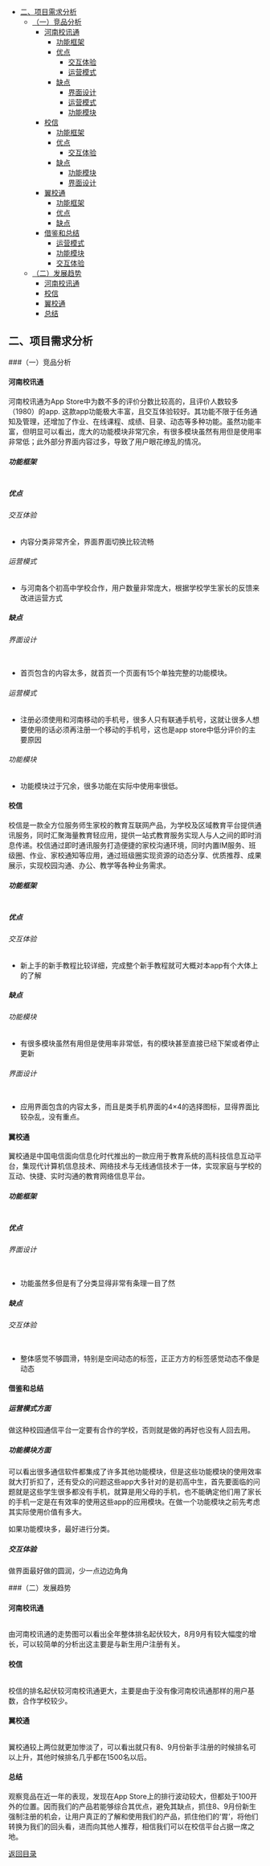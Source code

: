 - [二、项目需求分析](#op1)
	- [（一）竞品分析](#op11)
		- [河南校讯通](#op111)
			- [功能框架](#op1111)
			- [优点](#op1112)
				- [交互体验](#op11121)
				- [运营模式](#op11122)
			- [缺点](#op1113)
				- [界面设计](#op11131)
				- [运营模式](#op11132)
				- [功能模块](#op11133)
		- [校信](#op112)
			- [功能框架](#op1121)
			- [优点](#op1122)
				- [交互体验](#op11221)
			- [缺点](#op1123)
				- [功能模块](#op11231)
				- [界面设计](#op11232)
		- [翼校通](#op113)
			- [功能框架](#op1131)
			- [优点](#op1132)
			- [缺点](#op1133)
		- [借鉴和总结](#op114)
			- [运营模式](#op1141)
			- [功能模块](#op1142)
			- [交互体验](#op1143)
	- [（二）发展趋势](#op12)
		- [河南校讯通](#op121)
		- [校信](#op122)
		- [翼校通](#op123)
		- [总结](#op124)
<span id="op1"></span>
##  二、项目需求分析
<span id="op11"></span>
###（一）竞品分析
<span id="op111"></span>
#### 河南校讯通

河南校讯通为App Store中为数不多的评价分数比较高的，且评价人数较多（1980）的app. 这款app功能极大丰富，且交互体验较好。其功能不限于任务通知及管理，还增加了作业、在线课程、成绩、目录、动态等多种功能。虽然功能丰富，但明显可以看出，庞大的功能模块非常冗余，有很多模块虽然有用但是使用率非常低；此外部分界面内容过多，导致了用户眼花缭乱的情况。
<span id="op1111"></span>
##### 功能框架

![]()

<span id="op1112"></span>
##### 优点
<span id="op11121"></span>
###### 交互体验
- 内容分类非常齐全，界面界面切换比较流畅
<span id="op11122"></span>
###### 运营模式
- 与河南各个初高中学校合作，用户数量非常庞大，根据学校学生家长的反馈来改进运营方式
<span id="op1113"></span>

##### 缺点
<span id="op11131"></span>
###### 界面设计

![]()

- 首页包含的内容太多，就首页一个页面有15个单独完整的功能模块。
<span id="op11132"></span>
###### 运营模式
- 注册必须使用和河南移动的手机号，很多人只有联通手机号，这就让很多人想要使用的话必须再注册一个移动的手机号，这也是app store中低分评价的主要原因
<span id="op11133"></span>
###### 功能模块
- 功能模块过于冗余，很多功能在实际中使用率很低。

<span id="op112"></span>
#### 校信

校信是一款全方位服务师生家校的教育互联网产品，为学校及区域教育平台提供通讯服务，同时汇聚海量教育轻应用，提供一站式教育服务实现人与人之间的即时消息传递。校信通过即时通讯服务打造便捷的家校沟通环境，同时内置IM服务、班级圈、作业、家校通知等应用，通过班级圈实现资源的动态分享、优质推荐、成果展示，实现校园沟通、办公、教学等各种业务需求。
<span id="op1121"></span>
##### 功能框架

![]()

<span id="op1122"></span>

##### 优点
<span id="op11221"></span>
###### 交互体验
- 新上手的新手教程比较详细，完成整个新手教程就可大概对本app有个大体上的了解

<span id="op1123"></span>
##### 缺点
<span id="op11231"></span>
###### 功能模块
- 有很多模块虽然有用但是使用率非常低，有的模块甚至直接已经下架或者停止更新
<span id="op11232"></span>
###### 界面设计

![]()

- 应用界面包含的内容太多，而且是类手机界面的4×4的选择图标，显得界面比较杂乱，没有重点。

<span id="op113"></span>

#### 翼校通
翼校通是中国电信面向信息化时代推出的一款应用于教育系统的高科技信息互动平台，集现代计算机信息技术、网络技术与无线通信技术于一体，实现家庭与学校的互动、快捷、实时沟通的教育网络信息平台。
<span id="op1131"></span>
##### 功能框架

![]()

<span id="op1132"></span>

##### 优点
<span id="op11321"></span>
###### 界面设计
![]()

- 功能虽然多但是有了分类显得非常有条理一目了然

<span id="op1133"></span>
##### 缺点
<span id="op11331"></span>
###### 交互体验

![]()

- 整体感觉不够圆滑，特别是空间动态的标签，正正方方的标签感觉动态不像是动态

<span id="op114"></span>
#### 借鉴和总结


<span id="op1141"></span>
##### 运营模式方面

做这种校园通信平台一定要有合作的学校，否则就是做的再好也没有人回去用。

<span id="op1142"></span>
##### 功能模块方面

可以看出很多通信软件都集成了许多其他功能模块，但是这些功能模块的使用效率就大打折扣了，还有受众的问题这些app大多针对的是初高中生，首先要面临的问题就是这些学生很多都没有手机，就算是用父母的手机，也不能确定他们用了家长的手机一定是在有效率的使用这些app的应用模块。在做一个功能模块之前先考虑其实际使用价值有多大。

如果功能模块多，最好进行分类。

<span id="op1143"></span>
##### 交互体验

做界面最好做的圆润，少一点边边角角

<span id="op12"></span>
###（二）发展趋势

<span id="op121"></span>
#### 河南校讯通

![]()

由河南校讯通的走势图可以看出全年整体排名起伏较大，8月9月有较大幅度的增长，可以较简单的分析出这主要是与新生用户注册有关。

<span id="op122"></span>
#### 校信

![]()

校信的排名起伏较河南校讯通更大，主要是由于没有像河南校讯通那样的用户基数，合作学校较少。

<span id="op123"></span>
#### 翼校通

![]()

翼校通较上两位就更加惨淡了，可以看出就只有8、9月份新手注册的时候排名可以上升，其他时候排名几乎都在1500名以后。

<span id="op124"></span>
#### 总结

观察竞品在近一年的表现，发现在App Store上的排行波动较大，但都处于100开外的位置。因而我们的产品若能够综合其优点，避免其缺点，抓住8、9月份新生强制注册的机会，让用户真正的了解和使用我们的产品，抓住他们的‘胃’，将他们转换为我们的回头看，进而向其他人推荐，相信我们可以在校信平台占据一席之地。

[返回目录](README.md)


